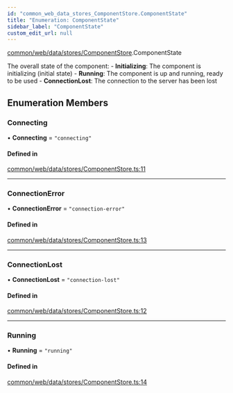 ```yaml
---
id: "common_web_data_stores_ComponentStore.ComponentState"
title: "Enumeration: ComponentState"
sidebar_label: "ComponentState"
custom_edit_url: null
---
```


[common/web/data/stores/ComponentStore](../modules/common_web_data_stores_ComponentStore.md).ComponentState

The overall state of the component:
    - **Initializing**: The component is initializing (initial state)
    - **Running**: The component is up and running, ready to be used
    - **ConnectionLost**: The connection to the server has been lost

## Enumeration Members

### Connecting

• **Connecting** = ``"connecting"``

#### Defined in

[common/web/data/stores/ComponentStore.ts:11](https://github.com/Soroush9978/rds-ng/blob/3365237/src/common/web/data/stores/ComponentStore.ts#L11)

___

### ConnectionError

• **ConnectionError** = ``"connection-error"``

#### Defined in

[common/web/data/stores/ComponentStore.ts:13](https://github.com/Soroush9978/rds-ng/blob/3365237/src/common/web/data/stores/ComponentStore.ts#L13)

___

### ConnectionLost

• **ConnectionLost** = ``"connection-lost"``

#### Defined in

[common/web/data/stores/ComponentStore.ts:12](https://github.com/Soroush9978/rds-ng/blob/3365237/src/common/web/data/stores/ComponentStore.ts#L12)

___

### Running

• **Running** = ``"running"``

#### Defined in

[common/web/data/stores/ComponentStore.ts:14](https://github.com/Soroush9978/rds-ng/blob/3365237/src/common/web/data/stores/ComponentStore.ts#L14)
